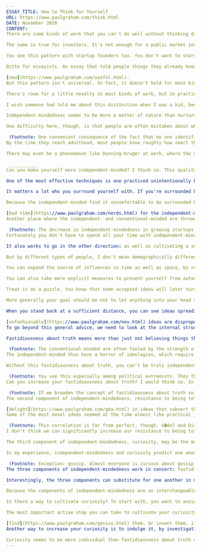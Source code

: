 ```yaml
---
ESSAY_TITLE: How to Think for Yourself
URL: https://www.paulgraham.com/think.html
DATE: November 2020
CONTENT:
There are some kinds of work that you can't do well without thinking differently from your peers. To be a successful scientist, for example, it's not enough just to be correct. Your ideas have to be both correct and novel. You can't publish papers saying things other people already know. You need to say things no one else has realized yet.

The same is true for investors. It's not enough for a public market investor to predict correctly how a company will do. If a lot of other people make the same prediction, the stock price will already reflect it, and there's no room to make money. The only valuable insights are the ones most other investors don't share.

You see this pattern with startup founders too. You don't want to start a startup to do something that everyone agrees is a good idea, or there will already be other companies doing it. You have to do something that sounds to most other people like a bad idea, but that you know isn't � like writing software for a tiny computer used by a few thousand hobbyists, or starting a site to let people rent airbeds on strangers' floors.

Ditto for essayists. An essay that told people things they already knew would be boring. You have to tell them something

[new](https://www.paulgraham.com/useful.html).
But this pattern isn't universal. In fact, it doesn't hold for most kinds of work. In most kinds of work � to be an administrator, for example � all you need is the first half. All you need is to be right. It's not essential that everyone else be wrong.

There's room for a little novelty in most kinds of work, but in practice there's a fairly sharp distinction between the kinds of work where it's essential to be independent-minded, and the kinds where it's not.

I wish someone had told me about this distinction when I was a kid, because it's one of the most important things to think about when you're deciding what kind of work you want to do. Do you want to do the kind of work where you can only win by thinking differently from everyone else? I suspect most people's unconscious mind will answer that question before their conscious mind has a chance to. I know mine does.

Independent-mindedness seems to be more a matter of nature than nurture. Which means if you pick the wrong type of work, you're going to be unhappy. If you're naturally independent-minded, you're going to find it frustrating to be a middle manager. And if you're naturally conventional-minded, you're going to be sailing into a headwind if you try to do original research.

One difficulty here, though, is that people are often mistaken about where they fall on the spectrum from conventional- to independent-minded. Conventional-minded people don't like to think of themselves as conventional-minded. And in any case, it genuinely feels to them as if they make up their own minds about everything. It's just a coincidence that their beliefs are identical to their peers'. And the independent-minded, meanwhile, are often unaware how different their ideas are from conventional ones, at least till they state them publicly.

 (Footnote: One convenient consequence of the fact that no one identifies as conventional-minded is that you can say what you like about conventional-minded people without getting in too much trouble. When I wrote ["The Four Quadrants of Conformism"](https://www.paulgraham.com/conformism.html) I expected a firestorm of rage from the aggressively conventional-minded, but in fact it was quite muted. They sensed that there was something about the essay that they disliked intensely, but they had a hard time finding a specific passage to pin it on.)
By the time they reach adulthood, most people know roughly how smart they are (in the narrow sense of ability to solve pre-set problems), because they're constantly being tested and ranked according to it. But schools generally ignore independent-mindedness, except to the extent they try to suppress it. So we don't get anything like the same kind of feedback about how independent-minded we are.

There may even be a phenomenon like Dunning-Kruger at work, where the most conventional-minded people are confident that they're independent-minded, while the genuinely independent-minded worry they might not be independent-minded enough.

 ___________ 
Can you make yourself more independent-minded? I think so. This quality may be largely inborn, but there seem to be ways to magnify it, or at least not to suppress it.

One of the most effective techniques is one practiced unintentionally by most nerds: simply to be less aware what conventional beliefs are. It's hard to be a conformist if you don't know what you're supposed to conform to. Though again, it may be that such people already are independent-minded. A conventional-minded person would probably feel anxious not knowing what other people thought, and make more effort to find out.

It matters a lot who you surround yourself with. If you're surrounded by conventional-minded people, it will constrain which ideas you can express, and that in turn will constrain which ideas you have. But if you surround yourself with independent-minded people, you'll have the opposite experience: hearing other people say surprising things will encourage you to, and to think of more.

Because the independent-minded find it uncomfortable to be surrounded by conventional-minded people, they tend to self-segregate once they have a chance to. The problem with high school is that they haven't yet had a chance to. Plus high school tends to be an inward-looking little world whose inhabitants lack confidence, both of which magnify the forces of conformism. So high school is often a

[bad time](https://www.paulgraham.com/nerds.html) for the independent-minded. But there is some advantage even here: it teaches you what to avoid. If you later find yourself in a situation that makes you think "this is like high school," you know you should get out.  (Footnote: When I ask myself what in my life is like high school, the answer is Twitter. It's not just full of conventional-minded people, as anything its size will inevitably be, but subject to violent storms of conventional-mindedness that remind me of descriptions of Jupiter. But while it probably is a net loss to spend time there, it has at least made me think more about the distinction between independent- and conventional-mindedness, which I probably wouldn't have done otherwise.)
Another place where the independent- and conventional-minded are thrown together is in successful startups. The founders and early employees are almost always independent-minded; otherwise the startup wouldn't be successful. But conventional-minded people greatly outnumber independent-minded ones, so as the company grows, the original spirit of independent-mindedness is inevitably diluted. This causes all kinds of problems besides the obvious one that the company starts to suck. One of the strangest is that the founders find themselves able to speak more freely with founders of other companies than with their own employees.

 (Footnote: The decrease in independent-mindedness in growing startups is still an open problem, but there may be solutions. Founders can delay the problem by making a conscious effort only to hire independent-minded people. Which of course also has the ancillary benefit that they have better ideas. Another possible solution is to create policies that somehow disrupt the force of conformism, much as control rods slow chain reactions, so that the conventional-minded aren't as dangerous. The physical separation of Lockheed's Skunk Works may have had this as a side benefit. Recent examples suggest employee forums like Slack may not be an unmitigated good. The most radical solution would be to grow revenues without growing the company. You think hiring that junior PR person will be cheap, compared to a programmer, but what will be the effect on the average level of independent-mindedness in your company? (The growth in staff relative to faculty seems to have had a similar effect on universities.) Perhaps the rule about outsourcing work that's not your "core competency" should be augmented by one about outsourcing work done by people who'd ruin your culture as employees. Some investment firms already seem to be able to grow revenues without growing the number of employees. Automation plus the ever increasing articulation of the "tech stack" suggest this may one day be possible for product companies.)
Fortunately you don't have to spend all your time with independent-minded people. It's enough to have one or two you can talk to regularly. And once you find them, they're usually as eager to talk as you are; they need you too. Although universities no longer have the kind of monopoly they used to have on education, good universities are still an excellent way to meet independent-minded people. Most students will still be conventional-minded, but you'll at least find clumps of independent-minded ones, rather than the near zero you may have found in high school.

It also works to go in the other direction: as well as cultivating a small collection of independent-minded friends, to try to meet as many different types of people as you can. It will decrease the influence of your immediate peers if you have several other groups of peers. Plus if you're part of several different worlds, you can often import ideas from one to another.

But by different types of people, I don't mean demographically different. For this technique to work, they have to think differently. So while it's an excellent idea to go and visit other countries, you can probably find people who think differently right around the corner. When I meet someone who knows a lot about something unusual (which includes practically everyone, if you dig deep enough), I try to learn what they know that other people don't. There are almost always surprises here. It's a good way to make conversation when you meet strangers, but I don't do it to make conversation. I really want to know.

You can expand the source of influences in time as well as space, by reading history. When I read history I do it not just to learn what happened, but to try to get inside the heads of people who lived in the past. How did things look to them? This is hard to do, but worth the effort for the same reason it's worth travelling far to triangulate a point.

You can also take more explicit measures to prevent yourself from automatically adopting conventional opinions. The most general is to cultivate an attitude of skepticism. When you hear someone say something, stop and ask yourself "Is that true?" Don't say it out loud. I'm not suggesting that you impose on everyone who talks to you the burden of proving what they say, but rather that you take upon yourself the burden of evaluating what they say.

Treat it as a puzzle. You know that some accepted ideas will later turn out to be wrong. See if you can guess which. The end goal is not to find flaws in the things you're told, but to find the new ideas that had been concealed by the broken ones. So this game should be an exciting quest for novelty, not a boring protocol for intellectual hygiene. And you'll be surprised, when you start asking "Is this true?", how often the answer is not an immediate yes. If you have any imagination, you're more likely to have too many leads to follow than too few.

More generally your goal should be not to let anything into your head unexamined, and things don't always enter your head in the form of statements. Some of the most powerful influences are implicit. How do you even notice these? By standing back and watching how other people get their ideas.

When you stand back at a sufficient distance, you can see ideas spreading through groups of people like waves. The most obvious are in fashion: you notice a few people wearing a certain kind of shirt, and then more and more, until half the people around you are wearing the same shirt. You may not care much what you wear, but there are intellectual fashions too, and you definitely don't want to participate in those. Not just because you want sovereignty over your own thoughts, but because

[unfashionable](https://www.paulgraham.com/nov.html) ideas are disproportionately likely to lead somewhere interesting. The best place to find undiscovered ideas is where no one else is looking.  (Footnote: There are intellectual fashions in every field, but their influence varies. One of the reasons politics, for example, tends to be boring is that it's so extremely subject to them. The threshold for having opinions about politics is much [lower](https://www.paulgraham.com/identity.html) than the one for having opinions about set theory. So while there are some ideas in politics, in practice they tend to be swamped by waves of intellectual fashion.) ___________ 
To go beyond this general advice, we need to look at the internal structure of independent-mindedness � at the individual muscles we need to exercise, as it were. It seems to me that it has three components: fastidiousness about truth, resistance to being told what to think, and curiosity.

Fastidiousness about truth means more than just not believing things that are false. It means being careful about degree of belief. For most people, degree of belief rushes unexamined toward the extremes: the unlikely becomes impossible, and the probable becomes certain.

 (Footnote: The conventional-minded are often fooled by the strength of their opinions into believing that they're independent-minded. But strong convictions are not a sign of independent-mindedness. Rather the opposite.) To the independent-minded, this seems unpardonably sloppy. They're willing to have anything in their heads, from highly speculative hypotheses to (apparent) tautologies, but on subjects they care about, everything has to be labelled with a carefully considered degree of belief.  (Footnote: Fastidiousness about truth doesn't imply that an independent-minded person won't be dishonest, but that he won't be deluded. It's sort of like the definition of a gentleman as someone who is never unintentionally rude.)
The independent-minded thus have a horror of ideologies, which require one to accept a whole collection of beliefs at once, and to treat them as articles of faith. To an independent-minded person that would seem revolting, just as it would seem to someone fastidious about food to take a bite of a submarine sandwich filled with a large variety of ingredients of indeterminate age and provenance.

Without this fastidiousness about truth, you can't be truly independent-minded. It's not enough just to have resistance to being told what to think. Those kind of people reject conventional ideas only to replace them with the most random conspiracy theories. And since these conspiracy theories have often been manufactured to capture them, they end up being less independent-minded than ordinary people, because they're subject to a much more exacting master than mere convention.

 (Footnote: You see this especially among political extremists. They think themselves nonconformists, but actually they're niche conformists. Their opinions may be different from the average person's, but they are often more influenced by their peers' opinions than the average person's are.)
Can you increase your fastidiousness about truth? I would think so. In my experience, merely thinking about something you're fastidious about causes that fastidiousness to grow. If so, this is one of those rare virtues we can have more of merely by wanting it. And if it's like other forms of fastidiousness, it should also be possible to encourage in children. I certainly got a strong dose of it from my father.

 (Footnote: If we broaden the concept of fastidiousness about truth so that it excludes pandering, bogusness, and pomposity as well as falsehood in the strict sense, our model of independent-mindedness can expand further into the arts.)
The second component of independent-mindedness, resistance to being told what to think, is the most visible of the three. But even this is often misunderstood. The big mistake people make about it is to think of it as a merely negative quality. The language we use reinforces that idea. You're _un_ conventional. You _don't_ care what other people think. But it's not just a kind of immunity. In the most independent-minded people, the desire not to be told what to think is a positive force. It's not mere skepticism, but an active

[delight](https://www.paulgraham.com/gba.html) in ideas that subvert the conventional wisdom, the more counterintuitive the better.
Some of the most novel ideas seemed at the time almost like practical jokes. Think how often your reaction to a novel idea is to laugh. I don't think it's because novel ideas are funny per se, but because novelty and humor share a certain kind of surprisingness. But while not identical, the two are close enough that there is a definite correlation between having a sense of humor and being independent-minded � just as there is between being humorless and being conventional-minded.

 (Footnote: This correlation is far from perfect, though. G�del and Dirac don't seem to have been very strong in the humor department. But someone who is both "neurotypical" and humorless is very likely to be conventional-minded.)
I don't think we can significantly increase our resistance to being told what to think. It seems the most innate of the three components of independent-mindedness; people who have this quality as adults usually showed all too visible signs of it as children. But if we can't increase our resistance to being told what to think, we can at least shore it up, by surrounding ourselves with other independent-minded people.

The third component of independent-mindedness, curiosity, may be the most interesting. To the extent that we can give a brief answer to the question of where novel ideas come from, it's curiosity. That's what people are usually feeling before having them.

In my experience, independent-mindedness and curiosity predict one another perfectly. Everyone I know who's independent-minded is deeply curious, and everyone I know who's conventional-minded isn't. Except, curiously, children. All small children are curious. Perhaps the reason is that even the conventional-minded have to be curious in the beginning, in order to learn what the conventions are. Whereas the independent-minded are the gluttons of curiosity, who keep eating even after they're full.

 (Footnote: Exception: gossip. Almost everyone is curious about gossip. **Thanks** to Trevor Blackwell, Paul Buchheit, Patrick Collison, Jessica Livingston, Robert Morris, Harj Taggar, and Peter Thiel for reading drafts of this.)
The three components of independent-mindedness work in concert: fastidiousness about truth and resistance to being told what to think leave space in your brain, and curiosity finds new ideas to fill it.

Interestingly, the three components can substitute for one another in much the same way muscles can. If you're sufficiently fastidious about truth, you don't need to be as resistant to being told what to think, because fastidiousness alone will create sufficient gaps in your knowledge. And either one can compensate for curiosity, because if you create enough space in your brain, your discomfort at the resulting vacuum will add force to your curiosity. Or curiosity can compensate for them: if you're sufficiently curious, you don't need to clear space in your brain, because the new ideas you discover will push out the conventional ones you acquired by default.

Because the components of independent-mindedness are so interchangeable, you can have them to varying degrees and still get the same result. So there is not just a single model of independent-mindedness. Some independent-minded people are openly subversive, and others are quietly curious. They all know the secret handshake though.

Is there a way to cultivate curiosity? To start with, you want to avoid situations that suppress it. How much does the work you're currently doing engage your curiosity? If the answer is "not much," maybe you should change something.

The most important active step you can take to cultivate your curiosity is probably to seek out the topics that engage it. Few adults are equally curious about everything, and it doesn't seem as if you can choose which topics interest you. So it's up to you to

[find](https://www.paulgraham.com/genius.html) them. Or invent them, if necessary.
Another way to increase your curiosity is to indulge it, by investigating things you're interested in. Curiosity is unlike most other appetites in this respect: indulging it tends to increase rather than to sate it. Questions lead to more questions.

Curiosity seems to be more individual than fastidiousness about truth or resistance to being told what to think. To the degree people have the latter two, they're usually pretty general, whereas different people can be curious about very different things. So perhaps curiosity is the compass here. Perhaps, if your goal is to discover novel ideas, your motto should not be "do what you love" so much as "do what you're curious about."
---
```

